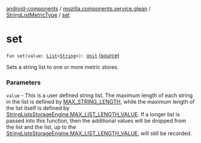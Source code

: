 [android-components](../../index.md) / [mozilla.components.service.glean](../index.md) / [StringListMetricType](index.md) / [set](./set.md)

# set

`fun set(value: `[`List`](https://kotlinlang.org/api/latest/jvm/stdlib/kotlin.collections/-list/index.html)`<`[`String`](https://kotlinlang.org/api/latest/jvm/stdlib/kotlin/-string/index.html)`>): `[`Unit`](https://kotlinlang.org/api/latest/jvm/stdlib/kotlin/-unit/index.html) [(source)](https://github.com/mozilla-mobile/android-components/blob/master/components/service/glean/src/main/java/mozilla/components/service/glean/StringListMetricType.kt#L82)

Sets a string list to one or more metric stores.

### Parameters

`value` - This is a user defined string list. The maximum length of each string in the
    list is defined by [MAX_STRING_LENGTH](-m-a-x_-s-t-r-i-n-g_-l-e-n-g-t-h.md), while the maximum length of the list itself is
    defined by [StringListsStorageEngine.MAX_LIST_LENGTH_VALUE](#).  If a longer list is passed
    into this function, then the additional values will be dropped from the list and the list,
    up to the [StringListsStorageEngine.MAX_LIST_LENGTH_VALUE](#), will still be recorded.